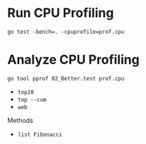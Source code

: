 
# Run CPU Profiling

```Shell
go test -bench=. -cpuprofile=prof.cpu
```

# Analyze CPU Profiling

```Shell
go tool pprof 02_Better.test prof.cpu
```

- `top20`
- `top --cum`
- `web`

Methods 

- `list Fibonacci`